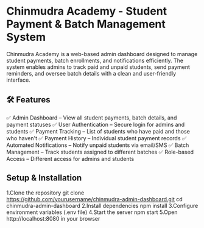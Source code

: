 # Chinmudra Academy - Student Payment & Batch Management System

 Chinmudra Academy is a web-based admin dashboard designed to manage student payments, batch enrollments, and notifications efficiently. The system enables admins to track paid and unpaid students, send payment reminders, and oversee batch details with a clean and user-friendly interface.

## 🛠 Features
✅ Admin Dashboard – View all student payments, batch details, and payment statuses
✅ User Authentication – Secure login for admins and students
✅ Payment Tracking – List of students who have paid and those who haven't
✅ Payment History – Individual student payment records
✅ Automated Notifications – Notify unpaid students via email/SMS
✅ Batch Management – Track students assigned to different batches
✅ Role-based Access – Different access for admins and students

## Setup & Installation
1.Clone the repository
git clone https://github.com/yourusername/chinmudra-admin-dashboard.git
cd chinmudra-admin-dashboard
2.Install dependencies
npm install
3.Configure environment variables (.env file)
4.Start the server
npm start
5.Open http://localhost:8080 in your browser

